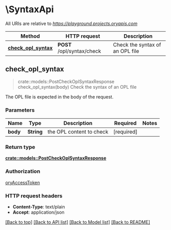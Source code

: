 # \SyntaxApi

All URIs are relative to *https://playground.projects.oryapis.com*

Method | HTTP request | Description
------------- | ------------- | -------------
[**check_opl_syntax**](SyntaxApi.md#check_opl_syntax) | **POST** /opl/syntax/check | Check the syntax of an OPL file



## check_opl_syntax

> crate::models::PostCheckOplSyntaxResponse check_opl_syntax(body)
Check the syntax of an OPL file

The OPL file is expected in the body of the request.

### Parameters


Name | Type | Description  | Required | Notes
------------- | ------------- | ------------- | ------------- | -------------
**body** | **String** | the OPL content to check | [required] |

### Return type

[**crate::models::PostCheckOplSyntaxResponse**](postCheckOplSyntaxResponse.md)

### Authorization

[oryAccessToken](../README.md#oryAccessToken)

### HTTP request headers

- **Content-Type**: text/plain
- **Accept**: application/json

[[Back to top]](#) [[Back to API list]](../README.md#documentation-for-api-endpoints) [[Back to Model list]](../README.md#documentation-for-models) [[Back to README]](../README.md)

